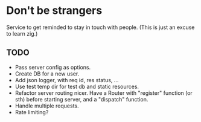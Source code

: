 # Don't be strangers

Service to get reminded to stay in touch with people.
(This is just an excuse to learn zig.)

## TODO
- Pass server config as options.
- Create DB for a new user.
- Add json logger, with req id, res status, ...
- Use test temp dir for test db and static resources.
- Refactor server routing nicer. Have a Router with "register" function (or sth) before starting server, and a "dispatch" function.
- Handle multiple requests.
- Rate limiting?
